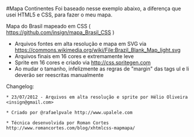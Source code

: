 #Mapa Continentes
Foi baseado nesse exemplo abaixo, a diferença que usei HTML5 e CSS, para fazer o meu mapa. 


Mapa do Brasil mapeado em CSS ( https://github.com/insign/mapa_Brasil_CSS )
- Arquivos fontes em alta resolução e mapa em SVG via https://commons.wikimedia.org/wiki/File:Brazil_Blank_Map_light.svg
- Arquivos finais em 16 cores e extremamente leve
- Sprite em 16 cores e criado via http://css.spritegen.com
- Ao mudar o tamanho, infelizmente as regras de "margin" das tags ul e li deverão ser reescritas manualmente

Changelog:

	* 23/07/2012 - Arquivos em alta resolução e sprite por Hélio Oliveira <insign@gmail.com>

    * Criado por @rafaelpvale http://www.upalele.com

    * Técnica desenvolvida por Roman Cortes
    http://www.romancortes.com/blog/xhtmlcss-mapmapa/
